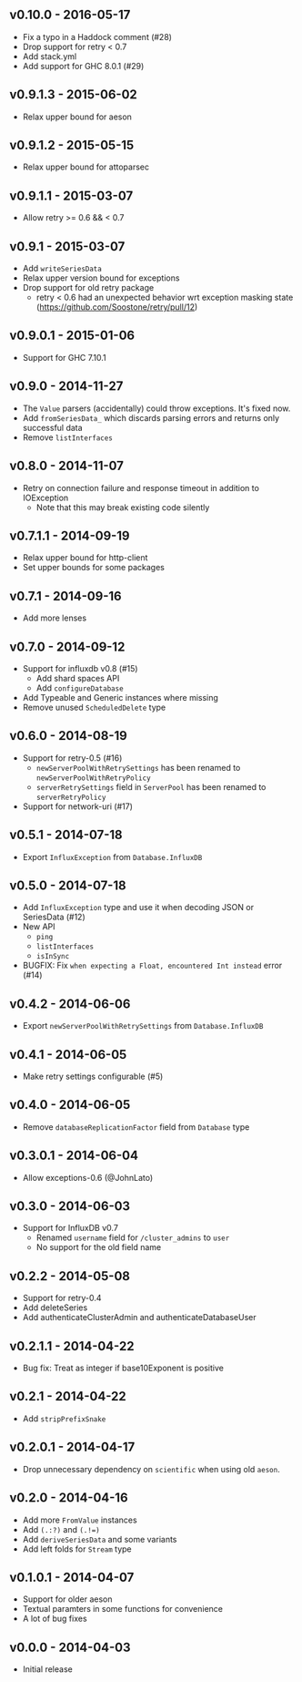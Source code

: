 ## v0.10.0 - 2016-05-17

* Fix a typo in a Haddock comment (#28)
* Drop support for retry < 0.7
* Add stack.yml
* Add support for GHC 8.0.1 (#29)

## v0.9.1.3 - 2015-06-02

* Relax upper bound for aeson

## v0.9.1.2 - 2015-05-15

* Relax upper bound for attoparsec

## v0.9.1.1 - 2015-03-07

* Allow retry >= 0.6 && < 0.7

## v0.9.1 - 2015-03-07

* Add `writeSeriesData`
* Relax upper version bound for exceptions
* Drop support for old retry package
    * retry < 0.6 had an unexpected behavior wrt exception masking state (https://github.com/Soostone/retry/pull/12)

## v0.9.0.1 - 2015-01-06

* Support for GHC 7.10.1

## v0.9.0 - 2014-11-27

* The `Value` parsers (accidentally) could throw exceptions. It's fixed now.
* Add `fromSeriesData_` which discards parsing errors and returns only successful data
* Remove `listInterfaces`

## v0.8.0 - 2014-11-07

* Retry on connection failure and response timeout in addition to IOException
    * Note that this may break existing code silently

## v0.7.1.1 - 2014-09-19

* Relax upper bound for http-client
* Set upper bounds for some packages

## v0.7.1 - 2014-09-16

* Add more lenses

## v0.7.0 - 2014-09-12

* Support for influxdb v0.8 (#15)
    * Add shard spaces API
    * Add `configureDatabase`
* Add Typeable and Generic instances where missing
* Remove unused `ScheduledDelete` type

## v0.6.0 - 2014-08-19

* Support for retry-0.5 (#16)
    * `newServerPoolWithRetrySettings` has been renamed to `newServerPoolWithRetryPolicy`
    * `serverRetrySettings` field in `ServerPool` has been renamed to `serverRetryPolicy`
* Support for network-uri (#17)

## v0.5.1 - 2014-07-18

* Export `InfluxException` from `Database.InfluxDB`

## v0.5.0 - 2014-07-18

* Add `InfluxException` type and use it when decoding JSON or SeriesData (#12)
* New API
    * `ping`
    * `listInterfaces`
    * `isInSync`
* BUGFIX: Fix `when expecting a Float, encountered Int instead` error (#14)

## v0.4.2 - 2014-06-06

* Export `newServerPoolWithRetrySettings` from `Database.InfluxDB`

## v0.4.1 - 2014-06-05

* Make retry settings configurable (#5)

## v0.4.0 - 2014-06-05

* Remove `databaseReplicationFactor` field from `Database` type

## v0.3.0.1 - 2014-06-04

* Allow exceptions-0.6 (@JohnLato)

## v0.3.0 - 2014-06-03

* Support for InfluxDB v0.7
    * Renamed `username` field for `/cluster_admins` to `user`
    * No support for the old field name

## v0.2.2 - 2014-05-08

* Support for retry-0.4
* Add deleteSeries
* Add authenticateClusterAdmin and authenticateDatabaseUser

## v0.2.1.1 - 2014-04-22

* Bug fix: Treat as integer if base10Exponent is positive

## v0.2.1 - 2014-04-22

* Add `stripPrefixSnake`

## v0.2.0.1 - 2014-04-17

* Drop unnecessary dependency on `scientific` when using old `aeson`.

## v0.2.0 - 2014-04-16

* Add more `FromValue` instances
* Add `(.:?)` and `(.!=)`
* Add `deriveSeriesData` and some variants
* Add left folds for `Stream` type

## v0.1.0.1 - 2014-04-07

* Support for older aeson
* Textual paramters in some functions for convenience
* A lot of bug fixes

## v0.0.0 - 2014-04-03

* Initial release
